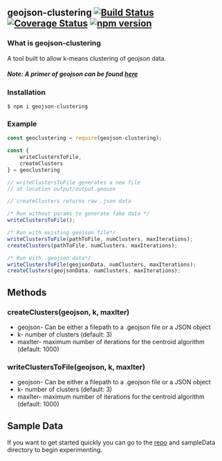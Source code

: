 
## geojson-clustering [![Build Status](https://travis-ci.org/rickyplouis/addressClustering.svg?branch=master)](https://travis-ci.org/rickyplouis/addressClustering) [![Coverage Status](https://coveralls.io/repos/github/rickyplouis/geojson-clustering/badge.svg?branch=master)](https://coveralls.io/github/rickyplouis/geojson-clustering?branch=master) [![npm version](https://badge.fury.io/js/geojson-clustering.svg)](https://badge.fury.io/js/geojson-clustering)

### What is geojson-clustering
A tool built to allow k-means clustering of geojson data.

##### Note: A primer of geojson can be found  [here](http://geojson.org/)

### Installation
```
$ npm i geojson-clustering
```

### Example

```javascript
const geoclustering = require(geojson-clustering);

const {
	writeClustersToFile,
	createClusters
} = geoclustering

// writeClustersToFile generates a new file
// at location output/output.geoson

// createClusters returns raw .json data

/* Run without params to generate fake data */
writeClustersToFile();

/* Run with existing geojson file*/
writeClustersToFile(pathToFile, numClusters, maxIterations);
createClusters(pathToFile, numClusters, maxIterations);

/* Run with .geojson data*/
writeClustersToFile(geojsonData, numClusters, maxIterations);
createClusters(geojsonData, numClusters, maxIterations);
```
## Methods
### createClusters(geojson, k, maxIter)
* geojson- Can be either a filepath to a .geojson file or a JSON object
* k- number of clusters (default: 3)
* maxIter- maximum number of iterations for the centroid algorithm (default: 1000)
### writeClustersToFile(geojson, k, maxIter)
* geojson- Can be either a filepath to a .geojson file or a JSON object
* k- number of clusters (default: 3)
* maxIter- maximum number of iterations for the centroid algorithm (default: 1000)

## Sample Data
If you want to get started quickly you can go to the [ repo](https://github.com/rickyplouis/geojson-clustering) and sampleData directory to begin experimenting.

